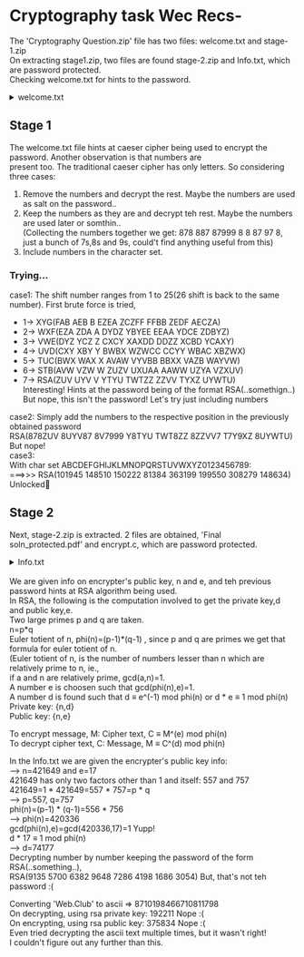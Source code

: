 # Cryptography task Wec Recs-

The 'Cryptography Question.zip' file has two files: welcome.txt and stage-1.zip<br>
On extracting stage1.zip, two files are found stage-2.zip and Info.txt, which are password protected. <br>
Checking welcome.txt for hints to the password.<br>

<details>
  <summary>welcome.txt<br></summary>
  Let me tell you about Julius Caesar. He started using Caesar cipher, one of the simplest and most widely known encryption <br>
  techniques. It is a type of substitution cipher in which each letter in the plaintext is replaced by a letter some fixed <br>
  number of positions down the alphabet.<br>
  The password is<br>
  YZH(878GBC 8BFC87 8C7999 F8AFB ADA8GG 8GGCC7 A7F9EG 8BFDAB)<br>
  But, is it though?<br>
</details>


## Stage 1
The welcome.txt file hints at caeser cipher being used to encrypt the password. Another observation is that numbers are <br>
present too. The traditional caeser cipher has only letters. So considering three cases:<br>
1) Remove the numbers and decrypt the rest. Maybe the numbers are used as salt on the password..<br>
2) Keep the numbers as they are and decrypt teh rest. Maybe the numbers are used later or somthin..<br>
  (Collecting the numbers together we get: 878 887 87999 8 8 87 97 8, just a bunch of 7s,8s and 9s, could't find anything useful from this)<br>
3) Include numbers in the character set.<br>

### Trying... 
case1: The shift number ranges from 1 to 25(26 shift is back to the same number). First brute force is tried,<br>
- 1-> XYG(FAB AEB B EZEA ZCZFF FFBB ZEDF AECZA)
- 2-> WXF(EZA ZDA A DYDZ YBYEE EEAA YDCE ZDBYZ)
- 3-> VWE(DYZ YCZ Z CXCY XAXDD DDZZ XCBD YCAXY)
- 4-> UVD(CXY XBY Y BWBX WZWCC CCYY WBAC XBZWX)
- 5-> TUC(BWX WAX X AVAW VYVBB BBXX VAZB WAYVW)
- 6-> STB(AVW VZW W ZUZV UXUAA AAWW UZYA VZXUV)
- 7-> RSA(ZUV UYV V YTYU TWTZZ ZZVV TYXZ UYWTU) <br>
Interesting! Hints at the password being of the format RSA(..somethign..) <br>
But nope, this isn't the password! Let's try just including numbers<br>

case2: Simply add the numbers to the respective position in the previously obtained password<br>
RSA(878ZUV 8UYV87 8V7999 Y8TYU TWT8ZZ 8ZZVV7 T7Y9XZ 8UYWTU)<br>
But nope!<br>
case3: <br>
With char set ABCDEFGHIJKLMNOPQRSTUVWXYZ0123456789:<br>
===>>> RSA(101945 148510 150222 81384 363199 199550 308279 148634)<br>
Unlocked🥳<br>

## Stage 2
Next, stage-2.zip is extracted. 2 files are obtained, 'Final soln_protected.pdf' and encrypt.c, which are password protected.<br>

<details>
  <summary>Info.txt<br></summary>
  This is stage 2.<br>
  Info on encrypter's public key:<br>
  n = 421649<br>
  e = 17<br>
<br>
Remember if you are stuck somewhere "Web.Club" will help you.<br>
</details>

<br>
We are given info on encrypter's public key, n and e, and teh previous password hints at RSA algorithm being used. <br>
In RSA, the following is the computation involved to get the private key,d and public key,e.<br>
Two large primes p and q are taken. <br>
n=p*q<br>
Euler totient of n, phi(n)=(p-1)*(q-1) , since p and q are primes we get that formula for euler totient of n.<br>
(Euler totient of n, is the number of numbers lesser than n which are relatively prime to n, ie., <br>
if a and n are relatively prime, gcd(a,n)=1.<br>
A number e is choosen such that gcd(phi(n),e)=1.<br>
A number d is found such that d ≡ e^(-1) mod phi(n) or d * e ≡ 1 mod phi(n)<br>
Private key: {n,d}<br>
Public key: {n,e}<br>

To encrypt message, M: Cipher text, C ≡ M^(e) mod phi(n)<br>
To decrypt cipher text, C: Message, M ≡ C^(d) mod phi(n)<br>

In the Info.txt we are given the encrypter's public key info: <br>
--> n=421649 and e=17<br>
421649 has only two factors other than 1 and itself: 557 and 757<br>
421649=1 * 421649=557 * 757=p * q<br>
--> p=557, q=757<br>
    phi(n)=(p-1) * (q-1)=556 * 756<br>
--> phi(n)=420336<br>
    gcd(phi(n),e)=gcd(420336,17)=1 Yupp!<br>
    d * 17 ≡ 1 mod phi(n)<br>
--> d=74177<br>
Decrypting number by number keeping the password of the form RSA(..something..),<br>
RSA(9135 5700 6382 9648 7286 4198 1686 3054) But, that's not teh password :( <br>

Converting 'Web.Club' to ascii => 8710198466710811798 <br>
On decrypting, using rsa private key: 192211    Nope :(<br>
On encrypting, using rsa public key: 375834     Nope :(<br>
Even tried decrypting the ascii text multiple times, but it wasn't right!<br>
I couldn't figure out any further than this.<br>
